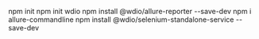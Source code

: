 npm init
npm init wdio
npm install @wdio/allure-reporter --save-dev
npm i allure-commandline
npm install @wdio/selenium-standalone-service --save-dev
